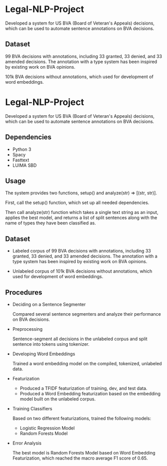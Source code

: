 # Legal-NLP-Project

Developed a system for US BVA (Board of Veteran's Appeals) decisions, which can be used to automate sentence annotations on BVA decisions.

## Dataset

99 BVA decisions with annotations, including 33 granted, 33 denied, and 33 amended decisions. The annotation with a type system has been inspired by existing work on BVA opinions. 

101k BVA decisions without annotations, which used for development of word embeddings.





# Legal-NLP-Project

Developed a system for US BVA (Board of Veteran's Appeals) decisions, which can be used to automate sentence annotations on BVA decisions.

## Dependencies

* Python 3
* Spacy
* Fasttext
* LUIMA SBD

## Usage

The system provides two functions, setup() and analyze(str) => [(str, str)].

First, call the setup() function, which set up all needed dependencies.

Then call analyze(str) function which takes a single text string as an input, applies the best model, and returns a list of split sentences along with the name of types they have been classified as. 

## Dataset

- Labeled corpus of 99 BVA decisions with annotations, including 33 granted, 33 denied, and 33 amended decisions. The annotation with a type system has been inspired by existing work on BVA opinions. 

- Unlabeled corpus of 101k BVA decisions without annotations, which used for development of word embeddings.

  

## Procedures

- Deciding on a Sentence Segmenter

  Compared several sentence segmenters and analyze their performance on BVA decisions.

- Preprocessing

  Sentence-segment all decisions in the unlabeled corpus and split sentence into tokens using tokenizer. 

- Developing Word Embeddings

  Trained a word embedding model on the compiled, tokenized, unlabeled data.

- Featurization

  - Produced a TFIDF featurization of training, dev, and test data.
  - Produced a Word Embedding featurization based on the embedding model built on the unlabeled corpus.

- Training Classifiers 

  Based on two different featurizations, trained the following models:

  - Logistic Regression Model
  - Random Forests Model

- Error Analysis

  The best model is Random Forests Model based on Word Embedding Featurization, which reached the macro average F1 score of 0.65.

